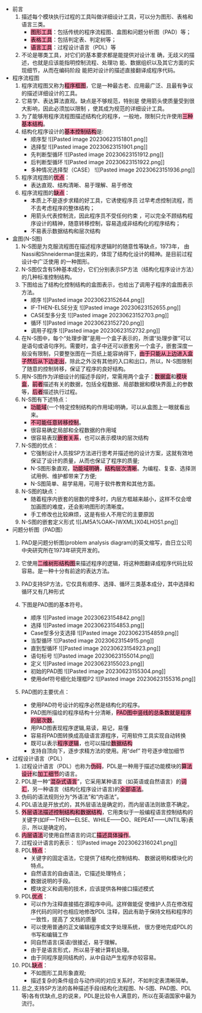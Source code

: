 - 前言
	1. 描述每个模块执行过程的工具叫做详细设计工具，可以分为图形、表格和语言三类。
		- <mark style="background: #FF5582A6;">图形工具</mark>：包括传统的程序流程图、盒图和问题分析图（PAD）等；
		- <mark style="background: #FF5582A6;">表格工具</mark>：包括判定表、判定树等；
		- <mark style="background: #FF5582A6;">语言工具</mark>：过程设计语言（PDL）等
	2. 不论是哪类工具，对它们的基本要求都是能提供对设计准 确，无歧义的描述，也就是应该能指明控制流程、处理功 能、数据组织以及其它方面的实现细节，从而在编码阶段 能把对设计的描述直接翻译成程序代码。
- 程序流程图
	1. 程序流程图又称为<mark style="background: #FF5582A6;">程序框图</mark>，它是一种最古老、应用最广泛、且最有争议的描述详细设计的工具。
	2. 它易学、表达算法直观。缺点是不够规范，特别是 使用箭头使质量受到很大影响，因此必须加以限制 ，使其成为规范的详细设计工具。
	3. 为了能够用程序流程图描述结构化的程序，一般地，限制只允许使用<mark style="background: #FF5582A6;">三种基本结构</mark>。
	4. 结构化程序设计的<mark style="background: #FF5582A6;">基本控制结构</mark>是:
		- 顺序型
			![[Pasted image 20230623151801.png]]
		- 选择型
			![[Pasted image 20230623151901.png]]
		- 先判断型循环
			![[Pasted image 20230623151912.png]]
		- 后判断型循环
			![[Pasted image 20230623151922.png]]
		- 多种情况选择型（CASE）
			![[Pasted image 20230623151936.png]]
	5. 程序流程图的<mark style="background: #FF5582A6;">优点</mark>：
		- 表达直观、结构清晰、易于理解、易于修改
	6. 程序流程图的<mark style="background: #FF5582A6;">缺点</mark>：
		- 本质上不是逐步求精的好工具，它诱使程序员 过早考虑控制流程，而不去考虑程序的整体结构；
		- 用箭头代表控制流，因此程序员不受任何约束 ，可以完全不顾结构程序设计的精神，随意转移控制，容易造成非结构化的程序结构；
		- 不易表示数据结构和层次结构
- 盒图(N-S图)
	1. N-S图是为克服流程图在描述程序逻辑时的随意性等缺点，1973年， 由Nassi和Shneiderman提出来的，体现了结构化设计的精神。是目前过程设计中广泛使用 的一种图形。
	2. N-S图仅含有5种基本成分，它们分别表示SP方法（结构化程序设计方法）的几种标准控制结构。
	3. 下图给出了结构化控制结构的盒图表示，也给出了调用子程序的盒图表示方法。
		- 顺序
			![[Pasted image 20230623152644.png]]
		- IF-THEN-ELSE分支
			![[Pasted image 20230623152655.png]]
		- CASE型多分支
			![[Pasted image 20230623152703.png]]
		- 循环
			![[Pasted image 20230623152720.png]]
		- 调用子程序
			![[Pasted image 20230623152732.png]]
	4. 在N-S图中，每个“处理步骤”是用一个盒子表示的，所谓“处理步骤”可以是语句或语句序列。需要时，盒子中还可以嵌套另一个盒子，嵌套深度一般没有限制，只要整张图在一页纸上能容纳得下，<mark style="background: #FF5582A6;">由于只能从上边进入盒子然后从下边走出</mark>，除此之外没有其他的入口和出口，所以，N-S图限制了随意的控制转移，保证了程序的良好结构。
	5. 用N-S图作为详细设计的描述手段时，常需用两个盒子：<mark style="background: #FF5582A6;">数据盒</mark>和<mark style="background: #FF5582A6;">模块盒</mark>，<mark style="background: #FF5582A6;">前者</mark>描述有关的数据，包括全程数据、局部数据和模块界面上的参数等，<mark style="background: #FF5582A6;">后者</mark>描述执行过程。
	6. N-S图有下述特点：
		- <mark style="background: #FF5582A6;">功能域</mark>(一个特定控制结构的作用域)明确，可以从盒图上一眼就看出来。
		- <mark style="background: #FF5582A6;">不可能任意转移控制</mark>。
		- 很容易确定局部和全程数据的作用域
		- 很容易表现<mark style="background: #FF5582A6;">嵌套关系</mark>，也可以表示模块的层次结构
	7. N-S图的优点：
		- 它强制设计人员按SP方法进行思考并描述他的设计方案，这就有效地保证了设计的质量，从而也保证了程序的质量;
		- N-S图形象直观，<mark style="background: #FF5582A6;">功能域明确</mark>，<mark style="background: #FF5582A6;">结构层次清晰</mark>。为编程、复查、选择测试用例、维护都带来了方便;
		- N-S图简单、易学易用，可用于软件教育和其他方面。
	8. N-S图的缺点：
		- 随着程序内嵌套的层数的增多时，内层方框越来越小，这样不仅会增加画图的难度，还会影响图形的清晰度。
		- 手工修改也比较麻烦，这是有些人不用它的主要原因
	9. N-S图的嵌套定义形式
		![[JM5A%OAK~)WXML}X04LH0S1.png]]
- 问题分析图（PAD图）
	1. PAD是问题分析图(problem analysis diagram)的英文缩写，由日立公司中央研究所在1973年研究开发的。
	2. 它使用<mark style="background: #FF5582A6;">二维树形结构图</mark>来描述程序的逻辑，将这种图翻译成程序代码比较容易。是一种十分有前途的表达方法。
	3. PAD支持SP方法，它仅具有顺序、选择、循环三类基本成分，其中选择和循环又有几种形式
	4. 下图是PAD图的基本符号。
		- 顺序
			![[Pasted image 20230623154842.png]]
		- 选择
			![[Pasted image 20230623154853.png]]
		- Case型多分支选择
			![[Pasted image 20230623154859.png]]
		- 当型循环
			![[Pasted image 20230623154915.png]]
		- 直到型循环
			![[Pasted image 20230623154923.png]]
		- 语句标号
			![[Pasted image 20230623155014.png]]
		- 定义
			![[Pasted image 20230623155023.png]]
		- 初始的PAD图
			![[Pasted image 20230623155304.png]]
		- 使用def符号细化处理框P2
			![[Pasted image 20230623155316.png]]

	5. PAD图的主要优点：
		- 使用PAD符号设计的程序必然是结构化的程序。
		- PAD图所描绘的程序结构十分清晰，<mark style="background: #FF5582A6;">PAD图中竖线的总条数就是程序的层次数</mark>。
		- 用PAD图表现程序逻辑,易读，易记，易懂
		- 容易将PAD图转换成高级语言源程序，可用软件工具实现自动转换
		- 既可以表示<mark style="background: #FF5582A6;">程序逻辑</mark>，也可以描绘<mark style="background: #FF5582A6;">数据结构</mark>
		- 支持自顶向下，逐步求精方法的使用。用“def” 符号逐步增加细节
- 过程设计语言（PDL）
	1. 过程设计语言（PDL）也称为<mark style="background: #FF5582A6;">伪码</mark>，PDL是一种用于描述功能模块的<mark style="background: #FF5582A6;">算法设计</mark>和<mark style="background: #FF5582A6;">加工细节</mark>的语言。
	2. PDL是一种“<mark style="background: #FF5582A6;">混杂式语言</mark>”，它采用某种语言（如英语或自然语言）的<mark style="background: #FF5582A6;">词汇</mark>，另一种语言（结构化程序设计语言)的<mark style="background: #FF5582A6;">全部语法</mark>。
	3. 伪码的语法规则分为“外语法”和“内语法”。
	4. PDL语法是开放式的，其外层语法是确定的，而内层语法则故意不确定。
	5. <mark style="background: #FF5582A6;">外层语法描述控制结构和数据结构</mark>，它用类似于一般编程语言控制结构的关键字(如IF—THEN—ELSE、WHILE——DO、REPEAT——UNTIL等)表示，所以是确定的，
	6. <mark style="background: #FF5582A6;">内层语法</mark>可使用自然语言的词汇<mark style="background: #FF5582A6;">描述具体操作</mark>。
	7. 过程设计语言的表示：
		![[Pasted image 20230623160241.png]]
	8. PDL<mark style="background: #FF5582A6;">特点</mark>：
		- 关键字的固定语法，它提供了结构化控制结构、 数据说明和模块化的特点。
		- 自然语言的自由语法，它描述处理特点；
		- 数据说明的手段。
		- 模块定义和调用的技术，应该提供各种接口描述模式
	9. PDL<mark style="background: #FF5582A6;">优点</mark>：
		- 可以作为注释直接插在源程序中间。这样做能促 使维护人员在修改程序代码的同时也相应地修改PDL 注释，因此有助于保持文档和程序的一致性，提高了 文档的质量
		- 可以使用普通的正文编辑程序或文字处理系统， 很方便地完成PDL的书写和编辑工作
		- 同自然语言(英语)很接近，易于理解。
		- 由于是语言形式，所以易于被计算机处理。
		- 由于同程序是同结构的，从中自动产生程序亦较容易。
	10. PDL<mark style="background: #FF5582A6;">缺点</mark>：
		- 不如图形工具形象直观;
		- 描述复杂的条件组合与动作间的对应关系时，不如判定表清晰简单。
	11. 总之,支持SP方法的各种描述手段(结构化流程图、N-S图、PAD图、PDL等)各有优缺点,总的说来，PDL是比较令人满意的，所以在英语国家中最为流行。
